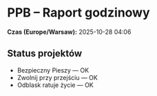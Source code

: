 # PPB – Raport godzinowy
**Czas (Europe/Warsaw):** 2025-10-28 04:06

## Status projektów
- Bezpieczny Pieszy — OK
- Zwolnij przy przejściu — OK
- Odblask ratuje życie — OK

